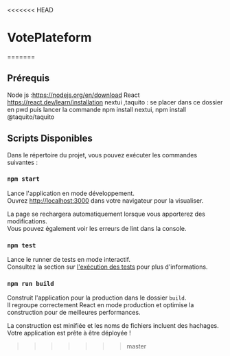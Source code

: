 <<<<<<< HEAD
# VotePlateform
=======
## Prérequis 
Node js :https://nodejs.org/en/download
React https://react.dev/learn/installation
nextui ,taquito : se placer dans ce dossier en pwd puis lancer la commande npm install nextui, npm install @taquito/taquito


## Scripts Disponibles

Dans le répertoire du projet, vous pouvez exécuter les commandes suivantes :

### `npm start`

Lance l'application en mode développement.\
Ouvrez [http://localhost:3000](http://localhost:3000) dans votre navigateur pour la visualiser.

La page se rechargera automatiquement lorsque vous apporterez des modifications.\
Vous pouvez également voir les erreurs de lint dans la console.

### `npm test`

Lance le runner de tests en mode interactif.\
Consultez la section sur [l'exécution des tests](https://facebook.github.io/create-react-app/docs/running-tests) pour plus d'informations.

### `npm run build`

Construit l'application pour la production dans le dossier `build`.\
Il regroupe correctement React en mode production et optimise la construction pour de meilleures performances.

La construction est minifiée et les noms de fichiers incluent des hachages.\
Votre application est prête à être déployée !



>>>>>>> master

